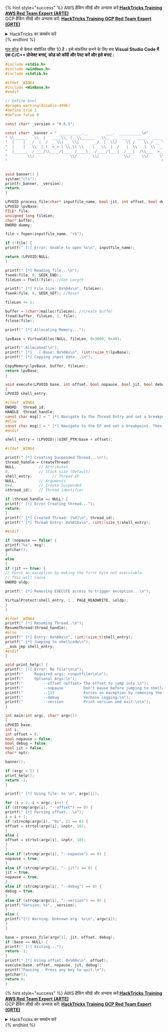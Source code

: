 {% hint style="success" %}
AWS हैकिंग सीखें और अभ्यास करें:<img src="/.gitbook/assets/arte.png" alt="" data-size="line">[**HackTricks Training AWS Red Team Expert (ARTE)**](https://training.hacktricks.xyz/courses/arte)<img src="/.gitbook/assets/arte.png" alt="" data-size="line">\
GCP हैकिंग सीखें और अभ्यास करें: <img src="/.gitbook/assets/grte.png" alt="" data-size="line">[**HackTricks Training GCP Red Team Expert (GRTE)**<img src="/.gitbook/assets/grte.png" alt="" data-size="line">](https://training.hacktricks.xyz/courses/grte)

<details>

<summary>HackTricks का समर्थन करें</summary>

* [**सदस्यता योजनाएँ**](https://github.com/sponsors/carlospolop) देखें!
* **हमारे** 💬 [**Discord समूह**](https://discord.gg/hRep4RUj7f) या [**telegram समूह**](https://t.me/peass) में शामिल हों या **हमारे** **Twitter** 🐦 [**@hacktricks\_live**](https://twitter.com/hacktricks\_live)** का पालन करें।**
* **हैकिंग ट्रिक्स साझा करें, PRs को** [**HackTricks**](https://github.com/carlospolop/hacktricks) और [**HackTricks Cloud**](https://github.com/carlospolop/hacktricks-cloud) github रिपोजिटरी में सबमिट करके। 

</details>
{% endhint %}


[मूल कोड](https://github.com/OALabs/BlobRunner) से केवल संशोधित पंक्ति 10 है।
इसे संकलित करने के लिए बस **Visual Studio Code में एक C/C++ प्रोजेक्ट बनाएं, कोड को कॉपी और पेस्ट करें और इसे बनाएं**।
```c
#include <stdio.h>
#include <windows.h>
#include <stdlib.h>

#ifdef _WIN64
#include <WinBase.h>
#endif

// Define bool
#pragma warning(disable:4996)
#define true 1
#define false 0

const char* _version = "0.0.5";

const char* _banner = " __________.__        ___.  __________\n"
" \\______   \\  |   ____\\_ |__\\______   \\__ __  ____   ____   ___________     \n"
"  |    |  _/  |  /  _ \\| __ \\|       _/  |  \\/    \\ /    \\_/ __ \\_  __ \\  \n"
"  |    |   \\  |_(  <_> ) \\_\\ \\    |   \\  |  /   |  \\   |  \\  ___/|  | \\/ \n"
"  |______  /____/\\____/|___  /____|_  /____/|___|  /___|  /\\___  >__|          \n"
"         \\/                \\/       \\/           \\/     \\/     \\/    \n\n"
"                                                                     %s    \n\n";


void banner() {
system("cls");
printf(_banner, _version);
return;
}

LPVOID process_file(char* inputfile_name, bool jit, int offset, bool debug) {
LPVOID lpvBase;
FILE* file;
unsigned long fileLen;
char* buffer;
DWORD dummy;

file = fopen(inputfile_name, "rb");

if (!file) {
printf(" [!] Error: Unable to open %s\n", inputfile_name);

return (LPVOID)NULL;
}

printf(" [*] Reading file...\n");
fseek(file, 0, SEEK_END);
fileLen = ftell(file); //Get Length

printf(" [*] File Size: 0x%04x\n", fileLen);
fseek(file, 0, SEEK_SET); //Reset

fileLen += 1;

buffer = (char*)malloc(fileLen); //Create Buffer
fread(buffer, fileLen, 1, file);
fclose(file);

printf(" [*] Allocating Memory...");

lpvBase = VirtualAlloc(NULL, fileLen, 0x3000, 0x40);

printf(".Allocated!\n");
printf(" [*]   |-Base: 0x%08x\n", (int)(size_t)lpvBase);
printf(" [*] Copying input data...\n");

CopyMemory(lpvBase, buffer, fileLen);
return lpvBase;
}

void execute(LPVOID base, int offset, bool nopause, bool jit, bool debug)
{
LPVOID shell_entry;

#ifdef _WIN64
DWORD   thread_id;
HANDLE  thread_handle;
const char msg[] = " [*] Navigate to the Thread Entry and set a breakpoint. Then press any key to resume the thread.\n";
#else
const char msg[] = " [*] Navigate to the EP and set a breakpoint. Then press any key to jump to the shellcode.\n";
#endif

shell_entry = (LPVOID)((UINT_PTR)base + offset);

#ifdef _WIN64

printf(" [*] Creating Suspended Thread...\n");
thread_handle = CreateThread(
NULL,          // Attributes
0,             // Stack size (Default)
shell_entry,         // Thread EP
NULL,          // Arguments
0x4,           // Create Suspended
&thread_id);   // Thread identifier

if (thread_handle == NULL) {
printf(" [!] Error Creating thread...");
return;
}
printf(" [*] Created Thread: [%d]\n", thread_id);
printf(" [*] Thread Entry: 0x%016x\n", (int)(size_t)shell_entry);

#endif

if (nopause == false) {
printf("%s", msg);
getchar();
}
else
{
if (jit == true) {
// Force an exception by making the first byte not executable.
// This will cause
DWORD oldp;

printf(" [*] Removing EXECUTE access to trigger exception...\n");

VirtualProtect(shell_entry, 1 , PAGE_READWRITE, &oldp);
}
}

#ifdef _WIN64
printf(" [*] Resuming Thread..\n");
ResumeThread(thread_handle);
#else
printf(" [*] Entry: 0x%08x\n", (int)(size_t)shell_entry);
printf(" [*] Jumping to shellcode\n");
__asm jmp shell_entry;
#endif
}

void print_help() {
printf(" [!] Error: No file!\n\n");
printf("     Required args: <inputfile>\n\n");
printf("     Optional Args:\n");
printf("         --offset <offset> The offset to jump into.\n");
printf("         --nopause         Don't pause before jumping to shellcode. Danger!!! \n");
printf("         --jit             Forces an exception by removing the EXECUTE permission from the alloacted memory.\n");
printf("         --debug           Verbose logging.\n");
printf("         --version         Print version and exit.\n\n");
}

int main(int argc, char* argv[])
{
LPVOID base;
int i;
int offset = 0;
bool nopause = false;
bool debug = false;
bool jit = false;
char* nptr;

banner();

if (argc < 2) {
print_help();
return -1;
}

printf(" [*] Using file: %s \n", argv[1]);

for (i = 2; i < argc; i++) {
if (strcmp(argv[i], "--offset") == 0) {
printf(" [*] Parsing offset...\n");
i = i + 1;
if (strncmp(argv[i], "0x", 2) == 0) {
offset = strtol(argv[i], &nptr, 16);
}
else {
offset = strtol(argv[i], &nptr, 10);
}
}
else if (strcmp(argv[i], "--nopause") == 0) {
nopause = true;
}
else if (strcmp(argv[i], "--jit") == 0) {
jit = true;
nopause = true;
}
else if (strcmp(argv[i], "--debug") == 0) {
debug = true;
}
else if (strcmp(argv[i], "--version") == 0) {
printf("Version: %s", _version);
}
else {
printf("[!] Warning: Unknown arg: %s\n", argv[i]);
}
}

base = process_file(argv[1], jit, offset, debug);
if (base == NULL) {
printf(" [!] Exiting...");
return -1;
}
printf(" [*] Using offset: 0x%08x\n", offset);
execute(base, offset, nopause, jit, debug);
printf("Pausing - Press any key to quit.\n");
getchar();
return 0;
}
```
{% hint style="success" %}
AWS हैकिंग सीखें और अभ्यास करें:<img src="/.gitbook/assets/arte.png" alt="" data-size="line">[**HackTricks Training AWS Red Team Expert (ARTE)**](https://training.hacktricks.xyz/courses/arte)<img src="/.gitbook/assets/arte.png" alt="" data-size="line">\
GCP हैकिंग सीखें और अभ्यास करें: <img src="/.gitbook/assets/grte.png" alt="" data-size="line">[**HackTricks Training GCP Red Team Expert (GRTE)**<img src="/.gitbook/assets/grte.png" alt="" data-size="line">](https://training.hacktricks.xyz/courses/grte)

<details>

<summary>HackTricks का समर्थन करें</summary>

* [**सदस्यता योजनाएँ**](https://github.com/sponsors/carlospolop) देखें!
* **हमारे** 💬 [**Discord समूह**](https://discord.gg/hRep4RUj7f) या [**टेलीग्राम समूह**](https://t.me/peass) में शामिल हों या **हमें** **Twitter** 🐦 [**@hacktricks\_live**](https://twitter.com/hacktricks\_live)** पर फॉलो करें।**
* **हैकिंग ट्रिक्स साझा करें और** [**HackTricks**](https://github.com/carlospolop/hacktricks) और [**HackTricks Cloud**](https://github.com/carlospolop/hacktricks-cloud) गिटहब रिपोजिटरी में PRs सबमिट करें।

</details>
{% endhint %}
